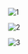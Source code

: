 ![1](https://user-images.githubusercontent.com/116171389/196695457-0b008a85-c5e5-44da-97e4-eedc36bdeccc.PNG)

![2](https://user-images.githubusercontent.com/116171389/196695770-87d13086-8655-4867-8ef5-53b96e067c01.PNG)

![3](https://user-images.githubusercontent.com/116171389/196695876-8bd9a9c7-6e6b-4657-857c-d5023b267b97.PNG)
